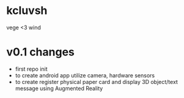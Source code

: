 kcluvsh
=======

vege &lt;3 wind



v0.1 changes
============
- first repo init
- to create android app utilize camera, hardware sensors 
- to create register physical paper card and display 3D object/text message using Augmented Reality
